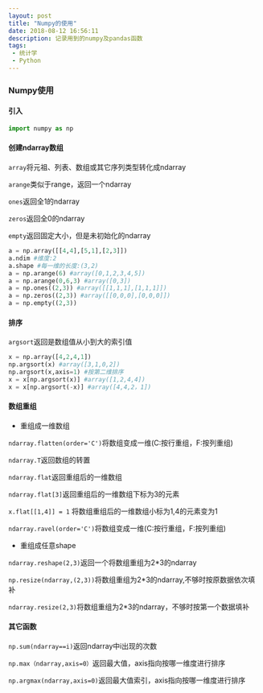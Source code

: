 ```yaml
---
layout: post
title: "Numpy的使用"
date: 2018-08-12 16:56:11
description: 记录用到的numpy及pandas函数
tags: 
 - 统计学
 - Python
---
```

### Numpy使用

#### **引入**

```python
import numpy as np
```

#### 创建ndarray数组

`array`将元祖、列表、数组或其它序列类型转化成ndarray

`arange`类似于range，返回一个ndarray

`ones`返回全1的ndarray

`zeros`返回全0的ndarray

`empty`返回固定大小，但是未初始化的ndarray

```python
a = np.array([[4,4],[5,1],[2,3]])
a.ndim #维度:2
a.shape #每一维的长度:(3,2)
a = np.arange(6) #array([0,1,2,3,4,5])
a = np.arange(0,6,3) #array([0,3])
a = np.ones((2,3)) #array([[1,1,1],[1,1,1]])
a = np.zeros((2,3)) #array([[0,0,0],[0,0,0]])
a = np.empty((2,3))
```

#### 排序

`argsort`返回是数组值从小到大的索引值

```python
x = np.array([4,2,4,1])
np.argsort(x) #array([3,1,0,2])
np.argsort(x,axis=1) #按第二维排序
x = x[np.argsort(x)] #array([1,2,4,4])
x = x[np.argsort(-x)] #array([4,4,2，1])
```

#### 数组重组

- 重组成一维数组

`ndarray.flatten(order='C')`将数组变成一维(C:按行重组，F:按列重组)

`ndarray.T`返回数组的转置

`ndarray.flat`返回重组后的一维数组

`ndarray.flat[3]`返回重组后的一维数组下标为3的元素

`x.flat[[1,4]] = 1` 将数组重组后的一维数组小标为1,4的元素变为1

`ndarray.ravel(order='C')`将数组变成一维(C:按行重组，F:按列重组)

- 重组成任意shape

`ndarray.reshape(2,3)`返回一个将数组重组为2*3的ndarray

`np.resize(ndarray,(2,3))`将数组重组为2*3的ndarray,不够时按原数据依次填补

`ndarray.resize(2,3)`将数组重组为2*3的ndarray，不够时按第一个数据填补

#### 其它函数

`np.sum(ndarray==i)`返回ndarray中i出现的次数

`np.max（ndarray,axis=0）`返回最大值，axis指向按哪一维度进行排序

`np.argmax(ndarray,axis=0)`返回最大值索引，axis指向按哪一维度进行排序